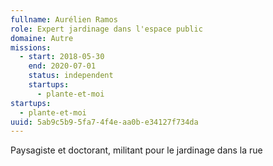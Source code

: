 ```yaml
---
fullname: Aurélien Ramos
role: Expert jardinage dans l'espace public
domaine: Autre
missions:
  - start: 2018-05-30
    end: 2020-07-01
    status: independent
    startups:
      - plante-et-moi
startups:
  - plante-et-moi
uuid: 5ab9c5b9-5fa7-4f4e-aa0b-e34127f734da
---
```

Paysagiste et doctorant, militant pour le jardinage dans la rue
